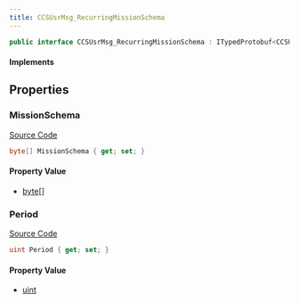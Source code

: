 ```yaml
---
title: CCSUsrMsg_RecurringMissionSchema
---
```


```csharp
public interface CCSUsrMsg_RecurringMissionSchema : ITypedProtobuf<CCSUsrMsg_RecurringMissionSchema>, INativeHandle, INetMessage<CCSUsrMsg_RecurringMissionSchema>, IDisposable
```

#### Implements

## Properties

### MissionSchema

[Source Code](https://github.com/swiftly-solution/swiftlys2/blob/main/managed/src/SwiftlyS2.Generated/Protobufs/Interfaces/CCSUsrMsg_RecurringMissionSchema.cs#L21)

```csharp
byte[] MissionSchema { get; set; }
```

#### Property Value

- [byte](https://learn.microsoft.com/dotnet/api/system.byte)[]

### Period

[Source Code](https://github.com/swiftly-solution/swiftlys2/blob/main/managed/src/SwiftlyS2.Generated/Protobufs/Interfaces/CCSUsrMsg_RecurringMissionSchema.cs#L18)

```csharp
uint Period { get; set; }
```

#### Property Value

- [uint](https://learn.microsoft.com/dotnet/api/system.uint32)


